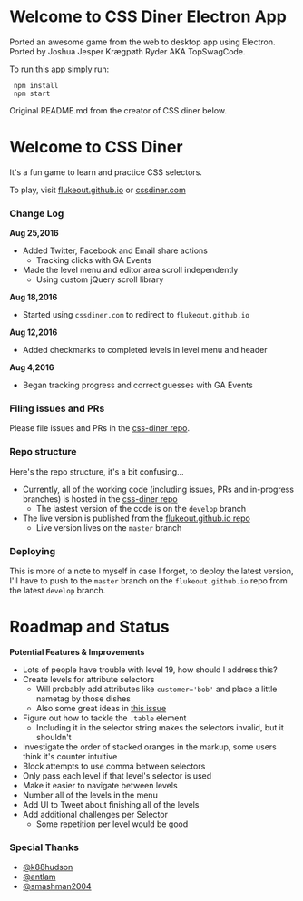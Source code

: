 # Welcome to CSS Diner Electron App

Ported an awesome game from the web to desktop app using Electron.
Ported by Joshua Jesper Krægpøth Ryder AKA TopSwagCode.

To run this app simply run:

~~~
 npm install
 npm start
~~~

Original README.md from the creator of CSS diner below.

# Welcome to CSS Diner

It's a fun game to learn and practice CSS selectors.

To play, visit [flukeout.github.io](http://flukeout.github.io/) or [cssdiner.com](http://cssdiner.com/)

### Change Log

**Aug 25,2016**
* Added Twitter, Facebook and Email share actions
  * Tracking clicks with GA Events
* Made the level menu and editor area scroll independently
  * Using custom jQuery scroll library

**Aug 18,2016**
* Started using ``cssdiner.com`` to redirect to ``flukeout.github.io``

**Aug 12,2016**
* Added checkmarks to completed levels in level menu and header

**Aug 4,2016**
* Began tracking progress and correct guesses with GA Events


### Filing issues and PRs

Please file issues and PRs in the [css-diner repo](https://github.com/flukeout/css-diner/).

### Repo structure

Here's the repo structure, it's a bit confusing...

* Currently, all of the working code (including issues, PRs and in-progress branches) is hosted in the [css-diner repo](https://github.com/flukeout/css-diner/)
  * The lastest version of the code is on the ``develop`` branch
* The live version is published from the [flukeout.github.io repo](https://github.com/flukeout/flukeout.github.io/issues)
  * Live version lives on the ``master`` branch

### Deploying

This is more of a note to myself in case I forget, to deploy the latest version, I'll have to push to the ``master`` branch on the ``flukeout.github.io`` repo from the latest ``develop`` branch.

# Roadmap and Status

**Potential Features & Improvements**

* Lots of people have trouble with level 19, how should I address this?
* Create levels for attribute selectors
  * Will probably add attributes like ``customer='bob'`` and place a little nametag by those dishes
  * Also some great ideas in [this issue](https://github.com/flukeout/css-diner/issues/91)
* Figure out how to tackle the ``.table`` element
  * Including it in the selector string makes the selectors invalid, but it shouldn't
* Investigate the order of stacked oranges in the markup, some users think it's counter intuitive
* Block attempts to use comma between selectors
* Only pass each level if that level's selector is used
* Make it easier to navigate between levels
* Number all of the levels in the menu
* Add UI to Tweet about finishing all of the levels
* Add additional challenges per Selector
  * Some repetition per level would be good

### Special Thanks

* [@k88hudson](https://twitter.com/k88hudson)
* [@antlam](http://www.twitter.com/antlam)
* [@smashman2004](https://twitter.com/smashman2004)